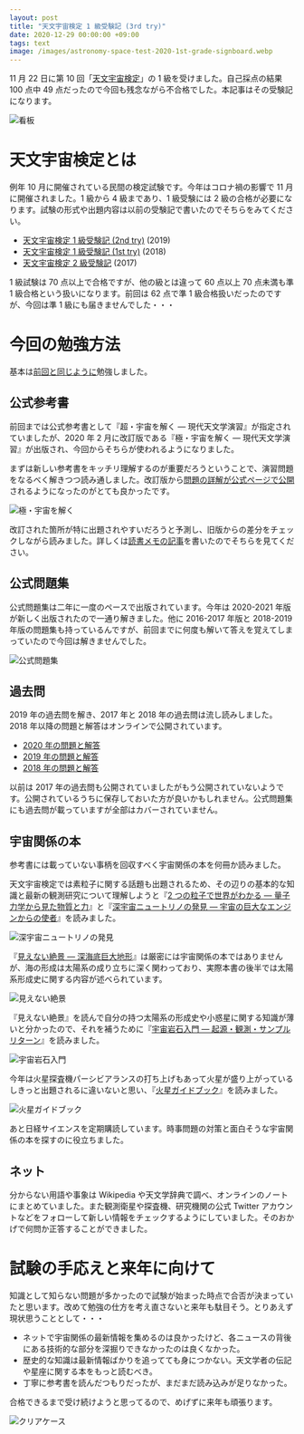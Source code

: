 ```yaml
---
layout: post
title: "天文宇宙検定 1 級受験記 (3rd try)"
date: 2020-12-29 00:00:00 +09:00
tags: text
image: /images/astronomy-space-test-2020-1st-grade-signboard.webp
---
```


11 月 22 日に第 10 回「[天文宇宙検定](http://www.astro-test.org/)」の 1 級を受けました。自己採点の結果 100 点中 49 点だったので今回も残念ながら不合格でした。本記事はその受験記になります。

![看板](/images/astronomy-space-test-2020-1st-grade-signboard.webp)

# 天文宇宙検定とは

例年 10 月に開催されている民間の検定試験です。今年はコロナ禍の影響で 11 月に開催されました。1 級から 4 級まであり、1 級受験には 2 級の合格が必要になります。試験の形式や出題内容は以前の受験記で書いたのでそちらをみてください。

- [天文宇宙検定 1 級受験記 (2nd try)](/2019/12/21/astronomy-space-test-2019-1st-grade) (2019)
- [天文宇宙検定 1 級受験記 (1st try)](/2018/11/27/astronomy-space-test-2018-1st-grade) (2018)
- [天文宇宙検定 2 級受験記](/2017/12/13/astro-test-2nd-grade) (2017)

1 級試験は 70 点以上で合格ですが、他の級とは違って 60 点以上 70 点未満も準 1 級合格という扱いになります。前回は 62 点で準 1 級合格扱いだったのですが、今回は準 1 級にも届きませんでした・・・

# 今回の勉強方法

基本は[前回と同じように](/2019/12/21/astronomy-space-test-2019-1st-grade)勉強しました。

## 公式参考書

前回までは公式参考書として『超・宇宙を解く ― 現代天文学演習』が指定されていましたが、2020 年 2 月に改訂版である『極・宇宙を解く ― 現代天文学演習』が出版され、今回からそちらが使われるようになりました。

まずは新しい参考書をキッチリ理解するのが重要だろうということで、演習問題をなるべく解きつつ読み通しました。改訂版から[問題の詳解が公式ページで公開](http://www.kouseisha.com/news/n32789.html)されるようになったのがとても良かったです。

![極・宇宙を解く](/images/book-kyoku-uchu-wo-toku.webp)

改訂された箇所が特に出題されやすいだろうと予測し、旧版からの差分をチェックしながら読みました。詳しくは[読書メモの記事](/2020/11/24/book-kyoku-uchu-wo-toku)を書いたのでそちらを見てください。

## 公式問題集

公式問題集は二年に一度のペースで出版されています。今年は 2020-2021 年版が新しく出版されたので一通り解きました。他に 2016-2017 年版と 2018-2019 年版の問題集も持っているんですが、前回までに何度も解いて答えを覚えてしまっていたので今回は解きませんでした。

![公式問題集](/images/astronomy-space-test-2020-1st-grade-workbook.webp)

## 過去問

2019 年の過去問を解き、2017 年と 2018 年の過去問は流し読みしました。2018 年以降の問題と解答はオンラインで公開されています。

- [2020 年の問題と解答](http://www.astro-test.org/answer_flash10_2020/)
- [2019 年の問題と解答](http://www.astro-test.org/answer_flash9_2019/)
- [2018 年の問題と解答](http://www.astro-test.org/answer_flash8_2018/)

以前は 2017 年の過去問も公開されていましたがもう公開されていないようです。公開されているうちに保存しておいた方が良いかもしれません。公式問題集にも過去問が載っていますが全部はカバーされていません。

## 宇宙関係の本

参考書には載っていない事柄を回収すべく宇宙関係の本を何冊か読みました。

天文宇宙検定では素粒子に関する話題も出題されるため、その辺りの基本的な知識と最新の観測研究について理解しようと『[2 つの粒子で世界がわかる ― 量子力学から見た物質と力](/2020/08/02/book-boson-and-fermion)』と『[深宇宙ニュートリノの発見 ― 宇宙の巨大なエンジンからの使者](/2020/07/25/book-discovery-of-neutrino-from-deep-space)』を読みました。

![深宇宙ニュートリノの発見](/images/book-discovery-of-neutrino-from-deep-space.jpg)

『[見えない絶景 ― 深海底巨大地形](/2020/09/03/book-huge-landforms-in-deep-sea)』は厳密には宇宙関係の本ではありませんが、海の形成は太陽系の成り立ちに深く関わっており、実際本書の後半では太陽系形成史に関する内容が述べられています。

![見えない絶景](/images/book-huge-landforms-in-deep-sea.webp)

『見えない絶景』を読んで自分の持つ太陽系の形成史や小惑星に関する知識が薄いと分かったので、それを補うために『[宇宙岩石入門 ― 起源・観測・サンプルリターン](/2020/10/24/book-introduction-to-planetary-materials-sciences)』を読みました。

![宇宙岩石入門](/images/book-introduction-to-planetary-materials-sciences.webp)

今年は火星探査機パーシビアランスの打ち上げもあって火星が盛り上がっているしきっと出題されるに違いないと思い、『[火星ガイドブック](/2020/10/02/book-mars-guidebook)』を読みました。

![火星ガイドブック](/images/book-mars-guidebook.webp)

あと日経サイエンスを定期購読しています。時事問題の対策と面白そうな宇宙関係の本を探すのに役立ちました。

## ネット

分からない用語や事象は Wikipedia や天文学辞典で調べ、オンラインのノートにまとめていました。また観測衛星や探査機、研究機関の公式 Twitter アカウントなどをフォローして新しい情報をチェックするようにしていました。そのおかげで何問か正答することができました。

# 試験の手応えと来年に向けて

知識として知らない問題が多かったので試験が始まった時点で合否が決まっていたと思います。改めて勉強の仕方を考え直さないと来年も駄目そう。とりあえず現状思うこととして・・・

- ネットで宇宙関係の最新情報を集めるのは良かったけど、各ニュースの背後にある技術的な部分を深掘りできなかったのは良くなかった。
- 歴史的な知識は最新情報ばかりを追ってても身につかない。天文学者の伝記や星座に関する本をもっと読むべき。
- 丁寧に参考書を読んだつもりだったが、まだまだ読み込みが足りなかった。

合格できるまで受け続けようと思ってるので、めげずに来年も頑張ります。

![クリアケース](/images/astronomy-space-test-2020-1st-grade-clear-folder.webp)